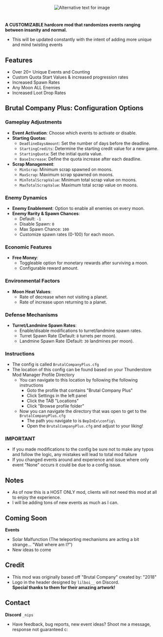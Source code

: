 <p align="center">
  <img src="https://i.imgur.com/g4131Z3.png" alt="Alternative text for image">
</p>

#
**A CUSTOMIZABLE hardcore mod that randomizes events ranging between insanity and normal.**
- This will be updated constantly with the intent of adding more unique and mind twisting events


## Features
- Over 20+ Unique Events and Counting
- Custom Quota Start Values & increased progression rates
- Increased Spawn Rates
- Any Moon ALL Enemies
- Increased Loot Drop Rates

## Brutal Company Plus: Configuration Options

### Gameplay Adjustments
- **Event Activation**: Choose which events to activate or disable.
- **Starting Quotas**:
  - `DeadlineDaysAmount`: Set the number of days before the deadline.
  - `StartingCredits`: Determine the starting credit value for a new game.
  - `StartingQuota`: Set the initial quota value.
  - `BaseIncrease`: Define the quota increase after each deadline.
- **Scrap Management**:
  - `MinScrap`: Minimum scrap spawned on moons.
  - `MaxScrap`: Maximum scrap spawned on moons.
  - `MinTotalScrapValue`: Minimum total scrap value on moons.
  - `MaxTotalScrapValue`: Maximum total scrap value on moons.

### Enemy Dynamics
- **Enemy Enablement**: Option to enable all enemies on every moon.
- **Enemy Rarity & Spawn Chances**:
  - Default: `-1`
  - Disable Spawn: `0`
  - Max Spawn Chance: `100`
  - Customize spawn rates (0-100) for each moon.

### Economic Features
- **Free Money**:
  - Toggleable option for monetary rewards after surviving a moon.
  - Configurable reward amount.

### Environmental Factors
- **Moon Heat Values**:
  - Rate of decrease when not visiting a planet.
  - Rate of increase upon returning to a planet.

### Defense Mechanisms
- **Turret/Landmine Spawn Rates**:
  - Enable/disable modifications to turret/landmine spawn rates.
  - Turret Spawn Rate (Default: `8` turrets per moon).
  - Landmine Spawn Rate (Default: `30` landmines per moon).

### Instructions
- The config is called ```BrutalCompanyPlus.cfg```
- The location of this config can be found based on your Thunderstore Mod Manager Profile Directory
	- You can navigate to this location by following the following instructions
		- Goto the profile that contains "Brutal Company Plus"
		- Click Settings in the left panel
		- Click the TAB "Locations"
		- Click "Browse profile folder"
	- Now you can navigate the directory that was open to get to the ```BrutalCompanyPlus.cfg```
		- The path you navigate to is ```BepInEx\config\```
		- Open the ```BrutalCompanyPlus.cfg``` and adjust to your liking!
		
### IMPORTANT
- If you made modifications to the config be sure not to make any typos and follow the logic, any mistakes will lead to total mod failure
- If you changed events around and experience and issue where only event "None" occurs it could be due to a config issue.
		
		
## Notes
- As of now this is a HOST ONLY mod, clients will not need this mod at all to enjoy the experience.
- I will be adding tons of new events as much as I can.


## Coming Soon

**Events**
- Solar Malfunction (The teleporting mechanisms are acting a bit strange... "Wait where am I?")
- New ideas to come

## Credit
- This mod was originally based off "Brutal Company" created by: "2018"
- Logo in the header designed by ```lilboi__``` on Discord.<br>
**Special thanks to them for their amazing artwork!**

## Contact
**Discord** ```_nips```
- Have feedback, bug reports, new event ideas? Shoot me a message, response not guaranteed c: